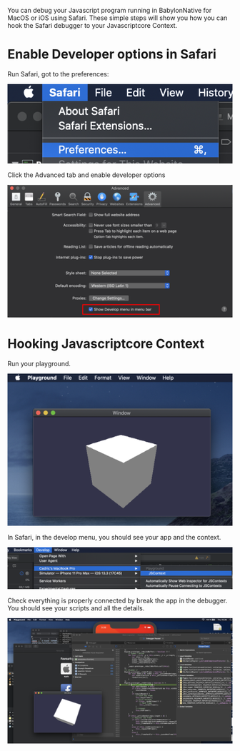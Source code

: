 You can debug your Javascript program running in BabylonNative for MacOS or iOS using Safari. These simple steps will show you how you can hook the Safari debugger to your Javascriptcore Context.

# Enable Developer options in Safari

Run Safari, got to the preferences:

![DebugMac](Images/SafariGoPrefs.png)

Click the Advanced tab and enable developer options

![DebugMac](Images/SafariCheckDeveloper.png)

# Hooking Javascriptcore Context

Run your playground.

![DebugMac](Images/DebugMacRunPG.png)

In Safari, in the develop menu, you should see your app and the context.

![DebugMac](Images/HookJSCContext.png)

Check everything is properly connected by break the app in the debugger. You should see your scripts and all the details.

![DebugMac](Images/JSCDebugBreakApp.png)